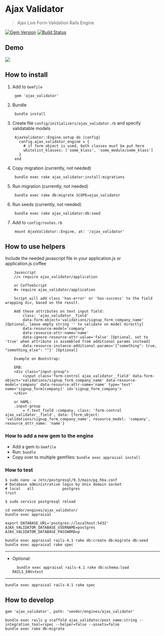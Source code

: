# Ajax Validator

> Ajax Live Form Validation Rails Engine

[![Gem Version](https://badge.fury.io/rb/ajax_validator.svg)](https://badge.fury.io/rb/ajax_validator)
[![Build Status](https://travis-ci.org/efigence/ajax_validator.svg?branch=master)](http://travis-ci.org/efigence/ajax_validator)

## Demo

![](https://cloud.githubusercontent.com/assets/34706/13599661/79374eba-e524-11e5-8e1b-e6f77891958d.gif)

## How to install

1. Add to `Gemfile`

        gem 'ajax_validator'
2. Bundle

        bundle install
3. Create file `config/initializers/ajax_validator.rb` and specify validatable models

        AjaxValidator::Engine.setup do |config|
          config.ajax_validator_engine = {
            # if form object is used, both classes must be put here
            whitelist_klasses: ['some_klass', 'some_module/some_klass']
          }
        end
4. Copy migration (currently, not needed)

        bundle exec rake ajax_validator:install:migrations
5. Run migration (currently, not needed)

        bundle exec rake db:migrate SCOPE=ajax_validator
6. Run seeds (currently, not needed)

        bundle exec rake ajax_validator:db:seed
7. Add to `config/routes.rb`

        mount AjaxValidator::Engine, at: '/ajax_validator'

## How to use helpers

Include the needed javascript file in your application.js or application.js.coffee

        Javascript
        //= require ajax_validator/application

        or CoffeeScript
        #= require ajax_validator/application

        Script will add class 'has-error' or 'has-success' to the field wrapping div, based on the result.

        Add these attributes on text input field:
            class: 'ajax_validator__field'
            data-form-object='validations/signup_form_company_name' [Optional, leave empty string '' to validate on model directly]
            data-resource-model='company'
            data-resource-attr-name='name'
            data-ignore-resource-attr-value='false' [Optional, set to 'true' when attribute is assembled from additional params instead]
            data-resource-instance-additional-params='{"something": true, "something_else": ""}' [Optional]

        Example on Bootstrap:

        ERB:
        <div class="input-group">
            <input class='form-control ajax_validator__field' data-form-object='validations/signup_form_company_name' data-resource-model='company' data-resource-attr-name='name' type='text' name='signup_form[company]' id='signup_form_company'>
        </div>

        or HAML:
        .input-group
            = f.text_field :company, class: 'form-control ajax_validator__field', data: {form_object: 'validations/signup_form_company_name', resource_model: 'company', resource_attr_name: 'name'}

### How to add a new gem to the engine
- Add a gem to `Gemfile`
- Run: `bundle`
- Copy over to multiple gemfiles: `bundle exec appraisal install`

### How to test
    $ sudo nano -w /etc/postgresql/9.3/main/pg_hba.conf
    # Database administrative login by Unix domain socket
    # local   all             postgres                                trust
    
    $ sudo service postgresql reload

    cd vendor/engines/ajax_validator/
    bundle exec appraisal

    export DATABASE_URL='postgres://localhost:5432' AJAX_VALIDATOR_DATABASE_USERNAME=postgres AJAX_VALIDATOR_DATABASE_PASSWORD=p

    bundle exec appraisal rails-4.1 rake db:create db:migrate db:seed
    bundle exec appraisal rake spec
---
- Optional:

        bundle exec appraisal rails-4.1 rake db:schema:load RAILS_ENV=test
---

    bundle exec appraisal rails-4.1 rake spec

## How to develop
    gem 'ajax_validator', path: 'vendor/engines/ajax_validator'

    bundle exec rails g scaffold ajax_validator/post name:string --integration_tool=rspec --helper=false --assets=false
    bundle exec rake db:migrate
